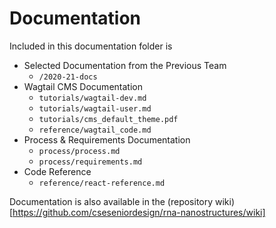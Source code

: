 # Documentation

Included in this documentation folder is 
- Selected Documentation from the Previous Team 
    - `/2020-21-docs`
- Wagtail CMS Documentation
    - `tutorials/wagtail-dev.md`
    - `tutorials/wagtail-user.md`
    - `tutorials/cms_default_theme.pdf`
    - `reference/wagtail_code.md`
- Process & Requirements Documentation
    - `process/process.md`
    - `process/requirements.md`
- Code Reference
    - `reference/react-reference.md`



Documentation is also available in the (repository wiki)[https://github.com/cseseniordesign/rna-nanostructures/wiki]